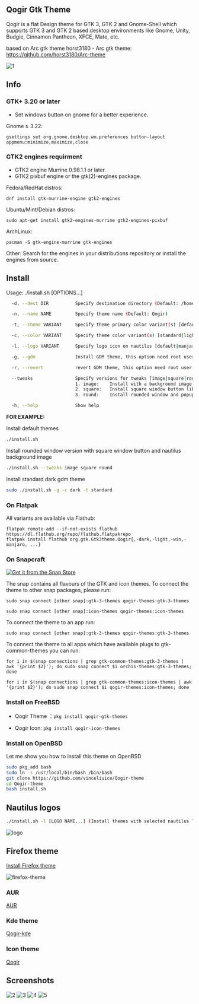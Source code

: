 ## Qogir Gtk Theme

Qogir is a flat Design theme for GTK 3, GTK 2 and Gnome-Shell which supports GTK 3 and GTK 2 based desktop environments like Gnome, Unity, Budgie, Cinnamon Pantheon, XFCE, Mate, etc.

based on Arc gtk theme
horst3180 - Arc gtk theme: https://github.com/horst3180/Arc-theme

![1](https://github.com/vinceliuice/Qogir-theme/blob/images/screenshots/screenshot01.png?raw=true)

## Info

### GTK+ 3.20 or later
- Set windows button on gnome for a better experience.

Gnome ≥ 3.22:

    gsettings set org.gnome.desktop.wm.preferences button-layout appmenu:minimize,maximize,close


### GTK2 engines requirment
- GTK2 engine Murrine 0.98.1.1 or later.
- GTK2 pixbuf engine or the gtk(2)-engines package.

Fedora/RedHat distros:

    dnf install gtk-murrine-engine gtk2-engines

Ubuntu/Mint/Debian distros:

    sudo apt-get install gtk2-engines-murrine gtk2-engines-pixbuf

ArchLinux:

    pacman -S gtk-engine-murrine gtk-engines

Other:
Search for the engines in your distributions repository or install the engines from source.

## Install

Usage:  ./install.sh  [OPTIONS...]

```sh
  -d, --dest DIR          Specify destination directory (Default: /home/vince/.themes)

  -n, --name NAME         Specify theme name (Default: Qogir)

  -t, --theme VARIANT     Specify theme primary color variant(s) [default|manjaro|ubuntu|all] (Default: blue color)

  -c, --color VARIANT     Specify theme color variant(s) [standard|light|dark] (Default: All variants)

  -l, --logo VARIANT      Specify logo icon on nautilus [default|manjaro|ubuntu|fedora|debian|arch|gnome|budgie|popos|gentoo|void|zorin|mxlinux] (Default: mountain icon)

  -g, --gdm               Install GDM theme, this option need root user authority! please run this with sudo

  -r, --revert            revert GDM theme, this option need root user authority! please run this with sudo

  --tweaks                Specify versions for tweaks [image|square|round] (options can mix use)
                          1. image:    Install with a background image on (Nautilus/Nemo)
                          2. square:   Install square window button like Windows 10
                          3. round:    Install rounded window and popup/menu version

  -h, --help              Show help

```

**FOR EXAMPLE:**

Install default themes

```sh
./install.sh
```

Install rounded window version with square window button and nautilus background image

```sh
./install.sh --tweaks image square round
```

Install standard dark gdm theme

```sh
sudo ./install.sh -g -c dark -t standard
```

### On Flatpak

All variants are available via Flathub:

```
flatpak remote-add --if-not-exists flathub https://dl.flathub.org/repo/flathub.flatpakrepo
flatpak install flathub org.gtk.Gtk3theme.Qogir{,-dark,-light,-win,-manjaro, ...}
```

### On Snapcraft

<a href="https://snapcraft.io/qogir-themes">
<img alt="Get it from the Snap Store" src="https://snapcraft.io/static/images/badges/en/snap-store-black.svg" />
</a>

The snap contains all flavours of the GTK and icon themes. To connect the theme to other snap packages, please run:

```
sudo snap connect [other snap]:gtk-3-themes qogir-themes:gtk-3-themes
```

```
sudo snap connect [other snap]:icon-themes qogir-themes:icon-themes
```

To connect the theme to an app run:
```
sudo snap connect [other snap]:gtk-3-themes qogir-themes:gtk-3-themes
```
To connect the theme to all apps which have available plugs to gtk-common-themes you can run:
```
for i in $(snap connections | grep gtk-common-themes:gtk-3-themes | awk '{print $2}'); do sudo snap connect $i orchis-themes:gtk-3-themes; done
```
```
for i in $(snap connections | grep gtk-common-themes:icon-themes | awk '{print $2}'); do sudo snap connect $i qogir-themes:icon-themes; done
```

### Install on FreeBSD

- Qogir Theme ：`pkg install qogir-gtk-themes`

- Qogir Icon: `pkg install qogir-icon-themes`

### Install on OpenBSD

Let me show you how to install this theme on OpenBSD

```sh
sudo pkg_add bash
sudo ln -s /usr/local/bin/bash /bin/bash
git clone https://github.com/vinceliuice/Qogir-theme
cd Qogir-theme
bash install.sh
```

## Nautilus logos
```sh
./install.sh -l [LOGO NAME...] (Install themes with selected nautilus logo)
```

![logo](https://github.com/vinceliuice/Qogir-theme/blob/images/logos.png?raw=true)

## Firefox theme
[Install Firefox theme](src/firefox)

![firefox-theme](src/firefox/preview.png?raw=true)

### AUR
[AUR](https://aur.archlinux.org/packages/qogir-gtk-theme/)

### Kde theme
[Qogir-kde](https://github.com/vinceliuice/Qogir-kde)

### Icon theme
[Qogir](https://github.com/vinceliuice/Qogir-icon-theme)

## Screenshots
![2](https://github.com/vinceliuice/Qogir-theme/blob/images/screenshots/screenshot02.png?raw=true)
![3](https://github.com/vinceliuice/Qogir-theme/blob/images/screenshots/screenshot03.png?raw=true)
![4](https://github.com/vinceliuice/Qogir-theme/blob/images/screenshots/screenshot04.png?raw=true)
![5](https://github.com/vinceliuice/Qogir-theme/blob/images/screenshots/screenshot05.png?raw=true)
